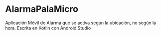 # AlarmaPalaMicro
Aplicación Móvil de Alarma que se activa según la ubicación, no según la hora. Escrita en Kotlin con Android Studio
